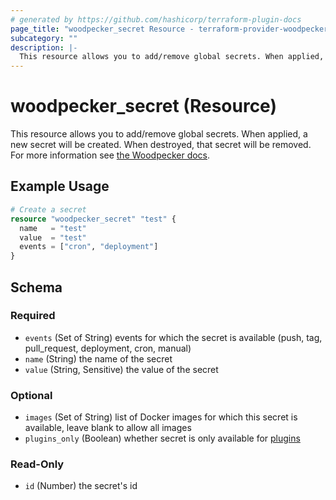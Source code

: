 ```yaml
---
# generated by https://github.com/hashicorp/terraform-plugin-docs
page_title: "woodpecker_secret Resource - terraform-provider-woodpecker"
subcategory: ""
description: |-
  This resource allows you to add/remove global secrets. When applied, a new secret will be created. When destroyed, that secret will be removed. For more information see the Woodpecker docs https://woodpecker-ci.org/docs/usage/secrets.
---
```


# woodpecker_secret (Resource)

This resource allows you to add/remove global secrets. When applied, a new secret will be created. When destroyed, that secret will be removed. For more information see [the Woodpecker docs](https://woodpecker-ci.org/docs/usage/secrets).

## Example Usage

```terraform
# Create a secret
resource "woodpecker_secret" "test" {
  name   = "test"
  value  = "test"
  events = ["cron", "deployment"]
}
```

<!-- schema generated by tfplugindocs -->
## Schema

### Required

- `events` (Set of String) events for which the secret is available (push, tag, pull_request, deployment, cron, manual)
- `name` (String) the name of the secret
- `value` (String, Sensitive) the value of the secret

### Optional

- `images` (Set of String) list of Docker images for which this secret is available, leave blank to allow all images
- `plugins_only` (Boolean) whether secret is only available for [plugins](https://woodpecker-ci.org/docs/usage/plugins/plugins)

### Read-Only

- `id` (Number) the secret's id
